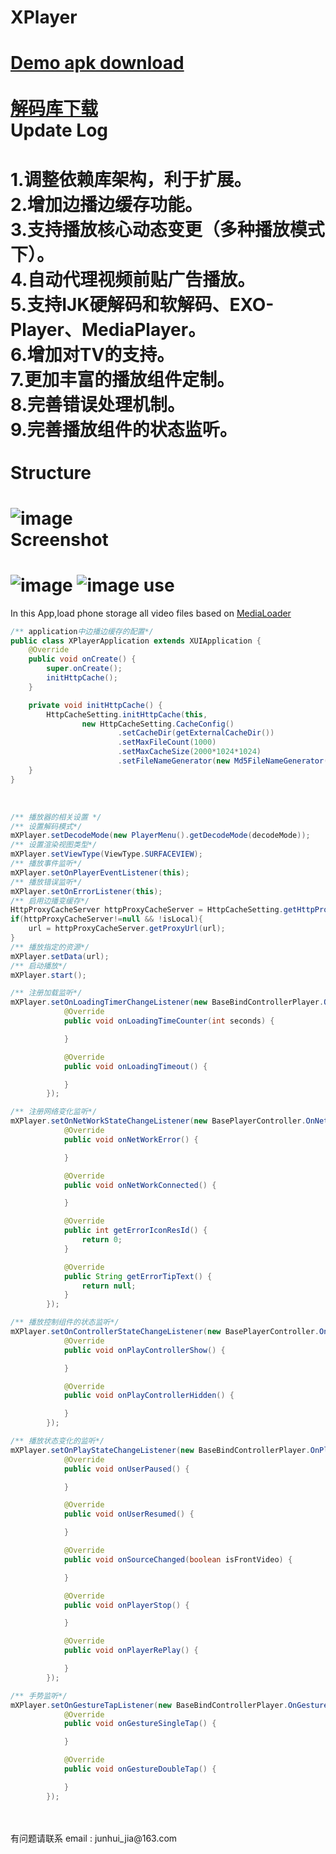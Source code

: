 XPlayer
====
[Demo apk download](http://fir.im/j2af)
<br><br>
[解码库下载](http://pan.baidu.com/share/link?shareid=875905087&uk=3356128450)
<br>
Update Log
====
1.调整依赖库架构，利于扩展。<br>
2.增加边播边缓存功能。<br>
3.支持播放核心动态变更（多种播放模式下）。<br>
4.自动代理视频前贴广告播放。<br>
5.支持IJK硬解码和软解码、EXO-Player、MediaPlayer。<br>
6.增加对TV的支持。<br>
7.更加丰富的播放组件定制。<br>
8.完善错误处理机制。<br>
9.完善播放组件的状态监听。<br>
<br>
Structure
====
![image](https://github.com/jiajunhui/XPlayer/raw/master/screenshot/xplayer_struct.png)
<br>
Screenshot
====
![image](https://github.com/jiajunhui/XPlayer/raw/master/screenshot/screenshot01.png)
![image](https://github.com/jiajunhui/XPlayer/raw/master/screenshot/screenshot02.png)
use
====
In this App,load phone storage all video files based on [MediaLoader](https://github.com/jiajunhui/MediaLoader)
<br>
```java
/** application中边播边缓存的配置*/
public class XPlayerApplication extends XUIApplication {
    @Override
    public void onCreate() {
        super.onCreate();
        initHttpCache();
    }

    private void initHttpCache() {
        HttpCacheSetting.initHttpCache(this,
                new HttpCacheSetting.CacheConfig()
                        .setCacheDir(getExternalCacheDir())
                        .setMaxFileCount(1000)
                        .setMaxCacheSize(2000*1024*1024)
                        .setFileNameGenerator(new Md5FileNameGenerator()));
    }
}
```
<br>

```java
/** 播放器的相关设置 */
/** 设置解码模式*/
mXPlayer.setDecodeMode(new PlayerMenu().getDecodeMode(decodeMode));
/** 设置渲染视图类型*/
mXPlayer.setViewType(ViewType.SURFACEVIEW);
/** 播放事件监听*/
mXPlayer.setOnPlayerEventListener(this);
/** 播放错误监听*/
mXPlayer.setOnErrorListener(this);
/** 启用边播变缓存*/
HttpProxyCacheServer httpProxyCacheServer = HttpCacheSetting.getHttpProxyCacheServer();
if(httpProxyCacheServer!=null && !isLocal){
    url = httpProxyCacheServer.getProxyUrl(url);
}
/** 播放指定的资源*/
mXPlayer.setData(url);
/** 启动播放*/
mXPlayer.start();

/** 注册加载监听*/
mXPlayer.setOnLoadingTimerChangeListener(new BaseBindControllerPlayer.OnLoadingTimerChangeListener() {
            @Override
            public void onLoadingTimeCounter(int seconds) {

            }

            @Override
            public void onLoadingTimeout() {

            }
        });

/** 注册网络变化监听*/
mXPlayer.setOnNetWorkStateChangeListener(new BasePlayerController.OnNetWorkStateChangeListener() {
            @Override
            public void onNetWorkError() {

            }

            @Override
            public void onNetWorkConnected() {

            }

            @Override
            public int getErrorIconResId() {
                return 0;
            }

            @Override
            public String getErrorTipText() {
                return null;
            }
        });

/** 播放控制组件的状态监听*/
mXPlayer.setOnControllerStateChangeListener(new BasePlayerController.OnControllerStateChangeListener() {
            @Override
            public void onPlayControllerShow() {

            }

            @Override
            public void onPlayControllerHidden() {

            }
        });

/** 播放状态变化的监听*/
mXPlayer.setOnPlayStateChangeListener(new BaseBindControllerPlayer.OnPlayStateChangeListener() {
            @Override
            public void onUserPaused() {

            }

            @Override
            public void onUserResumed() {

            }

            @Override
            public void onSourceChanged(boolean isFrontVideo) {

            }

            @Override
            public void onPlayerStop() {

            }

            @Override
            public void onPlayerRePlay() {

            }
        });

/** 手势监听*/
mXPlayer.setOnGestureTapListener(new BaseBindControllerPlayer.OnGestureTapListener() {
            @Override
            public void onGestureSingleTap() {

            }

            @Override
            public void onGestureDoubleTap() {

            }
        });


```
<br>
<br>
有问题请联系 email : junhui_jia@163.com
